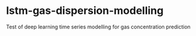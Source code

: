 # lstm-gas-dispersion-modelling
Test of deep learning time series modelling for gas concentration prediction 
